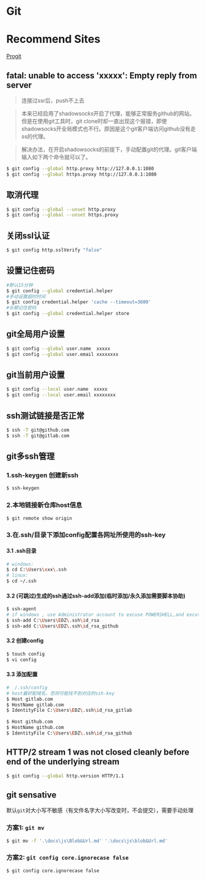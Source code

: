 # Git

# Recommend Sites
[Progit](https://www.progit.cn/)

## fatal: unable to access 'xxxxx': Empty reply from server

> 连接过ssr后，push不上去

> 本来已经启用了shadowsocks开启了代理，能够正常服务github的网站。但是在使用git工具时，git clone时却一直出现这个报错，即使shadowsocks开全局模式也不行。原因是这个git客户端访问github没有走ss的代理。

> 解决办法，在开启shadowsocks的前提下，手动配置git的代理。git客户端输入如下两个命令就可以了。

```bash
$ git config --global http.proxy http://127.0.0.1:1080
$ git config --global https.proxy http://127.0.0.1:1080
```

## 取消代理
```bash
$ git config --global --unset http.proxy 
$ git config --global --unset https.proxy 
```

## 关闭ssl认证
```bash
$ git config http.sslVerify "false"
```

## 设置记住密码
```bash
#默认15分钟
$ git config --global credential.helper 
#手动设置超时时间
$ git config credential.helper 'cache --timeout=3600'
#长期记住密码
$ git config --global credential.helper store
```

## git全局用户设置
```bash
$ git config --global user.name  xxxxx
$ git config --global user.email xxxxxxxx
```

## git当前用户设置
```bash
$ git config --local user.name  xxxxx
$ git config --local user.email xxxxxxxx
```

## ssh测试链接是否正常
```bash
$ ssh -T git@github.com
$ ssh -T git@gitlab.com
```

## git多ssh管理

### 1.ssh-keygen 创建新ssh
```bash
$ ssh-keygen
```

### 2.本地链接新仓库host信息
```bash
$ git remote show origin
```

### 3.在.ssh/目录下添加config配置各网址所使用的ssh-key

#### 3.1 .ssh目录
```bash
# windows:
$ cd C:\Users\xxx\.ssh
# linux:
$ cd ~/.ssh
```

#### 3.2 (可跳过)生成的ssh通过ssh-add添加(临时添加/永久添加需要脚本协助)

```bash
$ ssh-agent
# if windows , use Administrator account to excuse POWERSHELL,and excute `Set-Service -Name ssh-agent -StartupType automatic`,then excute `ssh-agent`
$ ssh-add C:\Users\EDZ\.ssh\id_rsa
$ ssh-add C:\Users\EDZ\.ssh\id_rsa_github
```

#### 3.2 创建config
```bash
$ touch config
$ vi config
```

#### 3.3 添加配置
```bash
#  /.ssh/config
# host最好配域名，否则可能找不到对应的ssh-key
$ Host gitlab.com
$ HostName gitlab.com
$ IdentityFile C:\Users\EDZ\.ssh\id_rsa_gitlab
    
$ Host github.com
$ HostName github.com
$ IdentityFile C:\Users\EDZ\.ssh\id_rsa_github
```

## HTTP/2 stream 1 was not closed cleanly before end of the underlying stream

```bash
$ git config --global http.version HTTP/1.1
```

## git sensative

默认`git`对大小写不敏感（有文件名字大小写改变时，不会提交），需要手动处理

### 方案1: `git mv`

```bash
$ git mv -f '.\docs\js\Blob&Url.md' '.\docs\js\blob&Url.md'
```

### 方案2: `git config core.ignorecase false`

```bash
$ git config core.ignorecase false
```